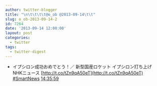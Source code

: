 ```yaml
---
author: twitter-blogger
title: "\n\t\t\t\t@o_ob @2013-09-14\t\t"
slug: o_ob-2013-09-14-2
id: 7264
date: '2013-09-14 12:00:00'
layout: post
categories:
  - twitter
tags:
  - twitter-digest
---
```


*   イプシロン成功おめでとう！／ 新型国産ロケット イプシロン打ち上げ　NHKニュース [http://t.co/tZn9qA50eT](http://t.co/tZn9qA50eT) [#SmartNews](http://search.twitter.com/search?q=%23SmartNews) [14:35:59](http://twitter.com/o_ob/statuses/378753974880305154)